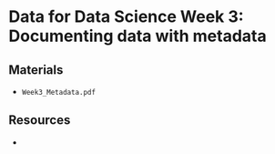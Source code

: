 # Data for Data Science Week 3: Documenting data with metadata

## Materials

- `Week3_Metadata.pdf`

## Resources

-
